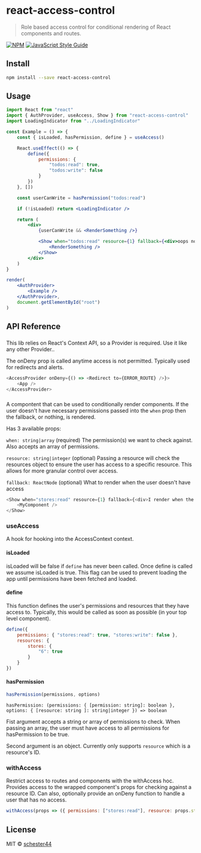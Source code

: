 # react-access-control

> Role based access control for conditional rendering of React components and routes.

[![NPM](https://img.shields.io/npm/v/react-access-control.svg)](https://www.npmjs.com/package/react-access-control) [![JavaScript Style Guide](https://img.shields.io/badge/code_style-standard-brightgreen.svg)](https://standardjs.com)

## Install

```bash
npm install --save react-access-control
```

## Usage

```jsx
import React from "react"
import { AuthProvider, useAccess, Show } from "react-access-control"
import LoadingIndicator from "../LoadingIndicator"

const Example = () => {
	const { isLoaded, hasPermission, define } = useAccess()

	React.useEffect(() => {
		define({
			permissions: {
				"todos:read": true,
				"todos:write": false
			}
		})
	}, [])

	const userCanWrite = hasPermission("todos:read")

	if (!isLoaded) return <LoadingIndicator />

	return (
		<div>
			{userCanWrite && <RenderSomething />}

			<Show when="todos:read" resource={1} fallback={<div>oops no access</div>}>
				<RenderSomething />
			</Show>
		</div>
	)
}

render(
	<AuthProvider>
		<Example />
	</AuthProvider>,
	document.getElementById("root")
)
```

## API Reference

### <AccessProvider />

This lib relies on React's Context API, so a Provider is required. Use it like any other Provider..

The onDeny prop is called anytime access is not permitted. Typically used for redirects and alerts.

```js
<AccessProvider onDeny={() => <Redirect to={ERROR_ROUTE} />}>
	<App />
</AccessProvider>
```

### <Show />

A compontent that can be used to conditionally render components. If the user doesn't have necessary permissions passed into the `when` prop then the fallback, or nothing, is rendered.

Has 3 available props:

`when: string|array` (required)
The permission(s) we want to check against. Also accepts an array of permissions.

`resource: string|integer` (optional)
Passing a resource will check the resources object to ensure the user has access to a specific resource. This allows for more granular control over access.

`fallback: ReactNode` (optional)
What to render when the user doesn't have access

```js
<Show when="stores:read" resource={1} fallback={<div>I render when the user doesn't have access</div>}>
	<MyComponent />
</Show>
```

### useAccess

A hook for hooking into the AccessContext context.

#### isLoaded

isLoaded will be false if `define` has never been called. Once define is called we assume isLoaded is true. This flag can be used to prevent loading the app until permissions have been fetched and loaded.

#### define

This function defines the user's permissions and resources that they have access to.
Typically, this would be called as soon as possible (in your top level component).

```js
define({
	permissions: { "stores:read": true, "stores:write": false },
	resources: {
		stores: {
			"6": true
		}
	}
})
```

#### hasPermission

```js
hasPermission(permissions, options)
```

`hasPermission: (permissions: { [permission: string]: boolean }, options: { [resource: string ]: string|integer }) => boolean`

Fist argument accepts a string or array of permissions to check. When passing an array, the user must have access to all permissions for hasPermission to be true.

Second argument is an object. Currently only supports `resource` which is a resource's ID.

### withAccess

Restrict access to routes and components with the withAccess hoc. Provides access to the wrapped component's props for checking against a resource ID. Can also, optionally provide an onDeny function to handle a user that has no access.

```js
withAccess(props => ({ permissions: ["stores:read"], resource: props.storeId, onDeny: () => <Redirect to={SOME_ROUTE} /> })(ExampleComponent)
```

## License

MIT © [schester44](https://github.com/schester44)
